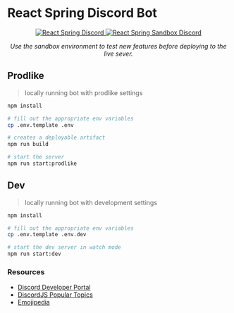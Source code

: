 # React Spring Discord Bot

<p align="center">
  <a href="https://discord.gg/ZZjjNvJ">
    <img src="https://discordapp.com/api/guilds/740090768164651008/widget.png?style=banner3" alt="React Spring Discord">
  </a>

  <a href="https://discord.gg/kfFVc5x">
    <img src="https://discordapp.com/api/guilds/744277057529315358/widget.png?style=banner3" alt="React Spring Sandbox Discord">
  </a>
</p>
<p align="middle">
  <i>Use the sandbox environment to test new features before deploying to the live sever.</i>
</p>

## Prodlike 
> locally running bot with prodlike settings
```bash
npm install

# fill out the appropriate env variables
cp .env.template .env

# creates a deployable artifact
npm run build

# start the server
npm run start:prodlike
```

## Dev
> locally running bot with development settings
```bash
npm install

# fill out the appropriate env variables
cp .env.template .env.dev

# start the dev server in watch mode
npm run start:dev
```

### Resources

- [Discord Developer Portal](https://discordapp.com/developers/docs/intro)
- [DiscordJS Popular Topics](https://discordjs.guide/popular-topics/common-questions.html)
- [Emojipedia](https://emojipedia.org/)
